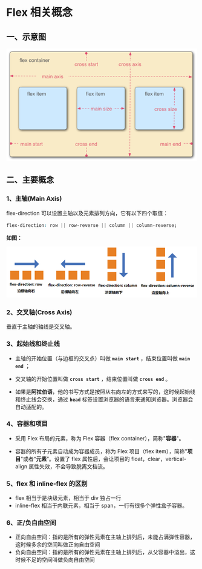 # Flex 相关概念

## 一、示意图

![示意图](./assets/demo.png)

## 二、主要概念

### 1、主轴(Main Axis)

flex-direction 可以设置主轴以及元素排列方向，它有以下四个取值：

```css
flex-direction: row || row-reverse || column || column-reverse;
```

**如图：**

![示意图](./assets/flex-direction.png)

### 2、交叉轴(Cross Axis)

垂直于主轴的轴线是交叉轴。

### 3、起始线和终止线

- 主轴的开始位置（与边框的交叉点）叫做 **`main start`** ，结束位置叫做 **`main end`** ；

- 交叉轴的开始位置叫做 **`cross start`** ，结束位置叫做 **`cross end`** 。

- 如果是**阿拉伯语**，他的书写方式是按照从右向左的方式来写的，这时候起始线和终止线会交换，通过 **`head`** 标签设置浏览器的语言来通知浏览器。浏览器会自动适配的。

### 4、容器和项目

- 采用 Flex 布局的元素，称为 Flex 容器（flex container），简称"**容器**"。

- 容器的所有子元素自动成为容器成员，称为 Flex 项目（flex item），简称"**项目**"或者“**元素**”。设置了 flex 属性后，会让项目的 float，clear，vertical-align 属性失效，不会导致脱离文档流。

### 5、flex 和 inline-flex 的区别

- flex 相当于是块级元素，相当于 div 独占一行
- inline-flex 相当于内联元素，相当于 span，一行有很多个弹性盒子容器。

### 6、正/负自由空间

- 正向自由空间：指的是所有的弹性元素在主轴上排列后，未能占满弹性容器，这时候多余的空间叫做正向自由空间
- 负向自由空间：指的是所有的弹性元素在主轴上排列后，从父容器中溢出，这时候不足的空间叫做负向自由空间

